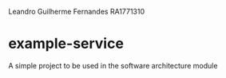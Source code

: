 Leandro Guilherme Fernandes RA1771310

# example-service
A simple project to be used in the software architecture module
